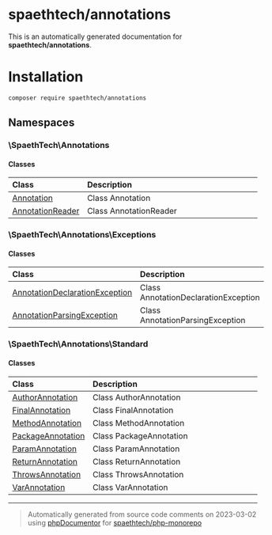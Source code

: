 
# spaethtech/annotations

This is an automatically generated documentation for **spaethtech/annotations**.

# Installation

```bash
composer require spaethtech/annotations
```



## Namespaces


### \SpaethTech\Annotations

#### Classes

| Class  | Description  |
|:-------|:-------------|
| [Annotation](./docs/SpaethTech/Annotations/Annotation.md) | Class Annotation|
| [AnnotationReader](./docs/SpaethTech/Annotations/AnnotationReader.md) | Class AnnotationReader|




### \SpaethTech\Annotations\Exceptions

#### Classes

| Class  | Description  |
|:-------|:-------------|
| [AnnotationDeclarationException](./docs/SpaethTech/Annotations/Exceptions/AnnotationDeclarationException.md) | Class AnnotationDeclarationException|
| [AnnotationParsingException](./docs/SpaethTech/Annotations/Exceptions/AnnotationParsingException.md) | Class AnnotationParsingException|




### \SpaethTech\Annotations\Standard

#### Classes

| Class  | Description  |
|:-------|:-------------|
| [AuthorAnnotation](./docs/SpaethTech/Annotations/Standard/AuthorAnnotation.md) | Class AuthorAnnotation|
| [FinalAnnotation](./docs/SpaethTech/Annotations/Standard/FinalAnnotation.md) | Class FinalAnnotation|
| [MethodAnnotation](./docs/SpaethTech/Annotations/Standard/MethodAnnotation.md) | Class MethodAnnotation|
| [PackageAnnotation](./docs/SpaethTech/Annotations/Standard/PackageAnnotation.md) | Class PackageAnnotation|
| [ParamAnnotation](./docs/SpaethTech/Annotations/Standard/ParamAnnotation.md) | Class ParamAnnotation|
| [ReturnAnnotation](./docs/SpaethTech/Annotations/Standard/ReturnAnnotation.md) | Class ReturnAnnotation|
| [ThrowsAnnotation](./docs/SpaethTech/Annotations/Standard/ThrowsAnnotation.md) | Class ThrowsAnnotation|
| [VarAnnotation](./docs/SpaethTech/Annotations/Standard/VarAnnotation.md) | Class VarAnnotation|




---
> Automatically generated from source code comments on 2023-03-02 using
> [phpDocumentor](http://www.phpdoc.org/) for [spaethtech/php-monorepo](https://github.com/spaethtech/php-monorepo)

<style>
/* Remove padding and background in <code> used in the structs title */
h2 code,
h3 code,
h4 code,
h5 code {
    background: none !important;
    padding: 0 !important;
}

table {
    width: 100%;
    display: table;
}

thead > tr > th {
    text-align: left;
}

thead > tr > th:first-child {
    width: 20%;
}

/* Remove padding and background in <code> used in the tables */
td code,
th code {
    background: none;
    padding: 0;
}
</style>
